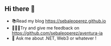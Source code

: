 ## Hi there 👋

- 📚Read my blog https://sebaleoperez.github.io
- 👨🏽‍💻Try and give me feedback on https://github.com/sebaleoperez/aventura-ia
- 💬 Ask me about .NET, Web3 or whatever !

<!--
**sebaleoperez/sebaleoperez** is a ✨ _special_ ✨ repository because its `README.md` (this file) appears on your GitHub profile.

Here are some ideas to get you started:

- 🔭 I’m currently working on ...
- 🌱 I’m currently learning ...
- 👯 I’m looking to collaborate on ...
- 🤔 I’m looking for help with ...
- 💬 Ask me about ...
- 📫 How to reach me: ...
- 😄 Pronouns: ...
- ⚡ Fun fact: ...
-->
